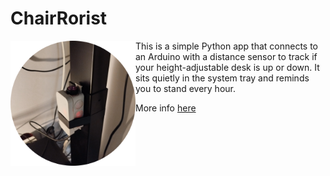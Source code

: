 # ChairRorist

<img align="left" width="200" height="200" src="images/ChairRoristHardware.webp">

This is a simple Python app that connects to an Arduino with a distance sensor to track if your height-adjustable desk is up or down. It sits quietly in the system tray and reminds you to stand every hour.

More info [here](https://jakubkivi.github.io#portfolio-modal-ChairRorist)
